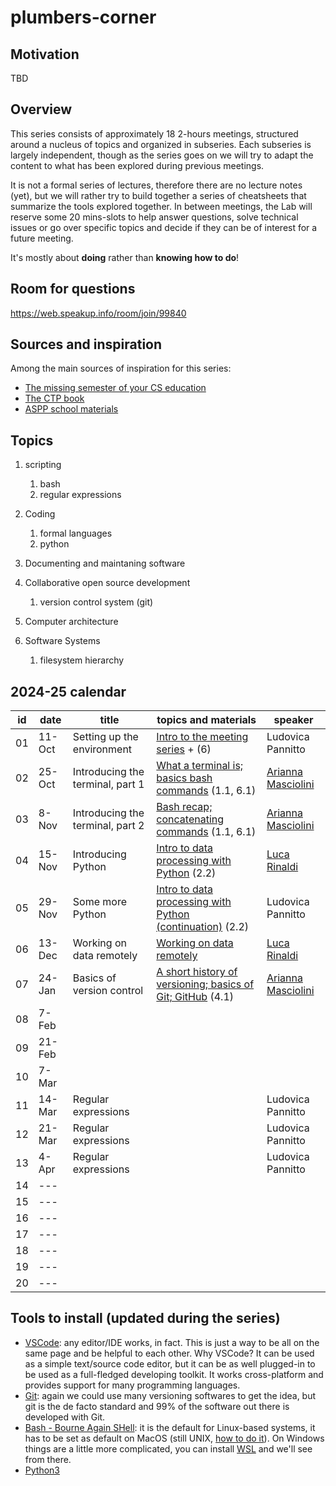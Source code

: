 # plumbers-corner

## Motivation

TBD

## Overview

This series consists of approximately 18 2-hours meetings, structured around a nucleus of topics and organized in subseries.
Each subseries is largely independent, though as the series goes on we will try to adapt the content to what has been explored during previous meetings.

It is not a formal series of lectures, therefore there are no lecture notes (yet), but we will rather try to build together a series of cheatsheets that summarize the tools explored together.
In between meetings, the Lab will reserve some 20 mins-slots to help answer questions, solve technical issues or go over specific topics and decide if they can be of interest for a future meeting.

It's mostly about **doing** rather than **knowing how to do**!

## Room for questions

<https://web.speakup.info/room/join/99840>

## Sources and inspiration

Among the main sources of inspiration for this series:

- [The missing semester of your CS education](https://missing.csail.mit.edu/)
- [The CTP book](https://comp-think.github.io/)
- [ASPP school materials](https://aspp.school/wiki/)

## Topics

1. scripting
   1. bash
   2. regular expressions

2. Coding
   1. formal languages
   2. python

3. Documenting and maintaning software

4. Collaborative open source development
   1. version control system (git)

5. Computer architecture

6. Software Systems
   1. filesystem hierarchy

## 2024-25 calendar

| id  | date   | title                            | topics and materials                                                                                              | speaker                                           |
| --- | ------ | -------------------------------- | ----------------------------------------------------------------------------------------------------------------- | ------------------------------------------------- |
| 01  | 11-Oct | Setting up the environment       | [Intro to the meeting series](introduction) + (6)                                                                 | Ludovica Pannitto                                 |
| 02  | 25-Oct | Introducing the terminal, part 1 | [What a terminal is; basics bash commands](terminal) (1.1, 6.1)                                                   | [Arianna Masciolini](https://harisont.github.io/) |
| 03  | 8-Nov  | Introducing the terminal, part 2 | [Bash recap; concatenating commands](terminal) (1.1, 6.1)                                                         | [Arianna Masciolini](https://harisont.github.io/) |
| 04  | 15-Nov | Introducing Python               | [Intro to data processing with Python](python) (2.2)                                                              | [Luca Rinaldi](https://github.com/lucarin91)      |
| 05  | 29-Nov | Some more Python                 | [Intro to data processing with Python (continuation)](python) (2.2)                                               | Ludovica Pannitto                                 |
| 06  | 13-Dec | Working on data remotely         | [Working on data remotely](working_remotely)                                                                      | [Luca Rinaldi](https://github.com/lucarin91)      |
| 07  | 24-Jan | Basics of version control        | [A short history of versioning; basics of Git; GitHub](git) (4.1)                                                 | [Arianna Masciolini](https://harisont.github.io/) |
| 08  | 7-Feb  |                                  |                                                                                                                   |                                                   |
| 09  | 21-Feb |                                  |                                                                                                                   |                                                   |
| 10  | 7-Mar  |                                  |                                                                                                                   |                                                   |
| 11  | 14-Mar | Regular expressions              |                                                                                                                   | Ludovica Pannitto                                 |
| 12  | 21-Mar | Regular expressions              |                                                                                                                   | Ludovica Pannitto                                 |
| 13  | 4-Apr  | Regular expressions              |                                                                                                                   | Ludovica Pannitto                                 |
| 14  | ---    |                                  |                                                                                                                   |                                                   |
| 15  | ---    |                                  |                                                                                                                   |                                                   |
| 16  | ---    |                                  |                                                                                                                   |                                                   |
| 17  | ---    |                                  |                                                                                                                   |                                                   |
| 18  | ---    |                                  |                                                                                                                   |                                                   |
| 19  | ---    |                                  |                                                                                                                   |                                                   |
| 20  | ---    |                                  |                                                                                                                   |                                                   |

## Tools to install (updated during the series)

- [VSCode](https://code.visualstudio.com/): any editor/IDE works, in fact. This is just a way to be all on the same page and be helpful to each other. Why VSCode? It can be used as a simple text/source code editor, but it can be as well plugged-in to be used as a full-fledged developing toolkit. It works cross-platform and provides support for many programming languages.
- [Git](https://git-scm.com/): again we could use many versioning softwares to get the idea, but git is the de facto standard and 99% of the software out there is developed with Git.
- [Bash - Bourne Again SHell](https://www.gnu.org/software/bash/): it is the default for Linux-based systems, it has to be set as default on MacOS (still UNIX, [how to do it](https://medium.com/@alvyynm/how-to-change-your-default-shell-from-zsh-to-bash-on-mac-0bbd481b4a8d)). On Windows things are a little more complicated, you can install [WSL](https://learn.microsoft.com/en-us/windows/wsl/install) and we'll see from there.
- [Python3](https://www.python.org/downloads/)
